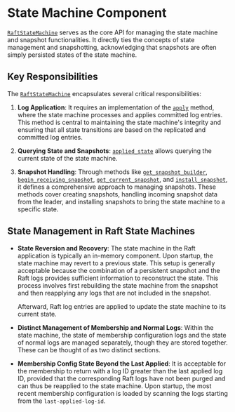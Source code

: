 # State Machine Component

[`RaftStateMachine`] serves as the core API for managing the state machine and snapshot functionalities.
It directly ties the concepts of state management and snapshotting, acknowledging that snapshots are often simply persisted states of the state machine.

## Key Responsibilities

The [`RaftStateMachine`] encapsulates several critical responsibilities:

1. **Log Application**: It requires an implementation of the [`apply`] method, where the state machine processes and applies committed log entries. This method is central to maintaining the state machine's integrity and ensuring that all state transitions are based on the replicated and committed log entries.

2. **Querying State and Snapshots**: [`applied_state`] allows querying the current state of the state machine.

3. **Snapshot Handling**: Through methods like [`get_snapshot_builder`], [`begin_receiving_snapshot`], [`get_current_snapshot`], and [`install_snapshot`], it defines a comprehensive approach to managing snapshots. These methods cover creating snapshots, handling incoming snapshot data from the leader, and installing snapshots to bring the state machine to a specific state.

## State Management in Raft State Machines

- **State Reversion and Recovery**:
  The state machine in the Raft application is typically an in-memory component. Upon startup, the state machine may revert to a previous state. This setup is generally acceptable because the combination of a persistent snapshot and the Raft logs provides sufficient information to reconstruct the state. This process involves first rebuilding the state machine from the snapshot and then reapplying any logs that are not included in the snapshot.

  Afterward, Raft log entries are applied to update the state machine to its current state.

- **Distinct Management of Membership and Normal Logs**:
  Within the state machine, the state of membership configuration logs and the state of normal logs are managed separately, though they are stored together. These can be thought of as two distinct sections.

- **Membership Config State Beyond the Last Applied**:
  It is acceptable for the membership to return with a log ID greater than the last applied log ID, provided that the corresponding Raft logs have not been purged and can thus be reapplied to the state machine. Upon startup, the most recent membership configuration is loaded by scanning the logs starting from the `last-applied-log-id`.

[`RaftStateMachine`]:         `crate::storage::RaftStateMachine`
[`apply`]:                    `crate::storage::RaftStateMachine::apply`
[`applied_state`]:            `crate::storage::RaftStateMachine::applied_state`
[`get_snapshot_builder`]:     `crate::storage::RaftStateMachine::get_snapshot_builder`
[`begin_receiving_snapshot`]: `crate::storage::RaftStateMachine::begin_receiving_snapshot`
[`get_current_snapshot`]:     `crate::storage::RaftStateMachine::get_current_snapshot`
[`install_snapshot`]:         `crate::storage::RaftStateMachine::install_snapshot`
